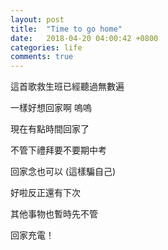 ```yaml
---
layout: post
title:  "Time to go home"
date:   2018-04-20 04:00:42 +0800
categories: life
comments: true
---
```




這首歌救生班已經聽過無數遍  

一樣好想回家啊 嗚嗚  

現在有點時間回家了  

不管下禮拜要不要期中考  

回家念也可以 (這樣騙自己)   

好啦反正還有下次  

其他事物也暫時先不管

回家充電！
